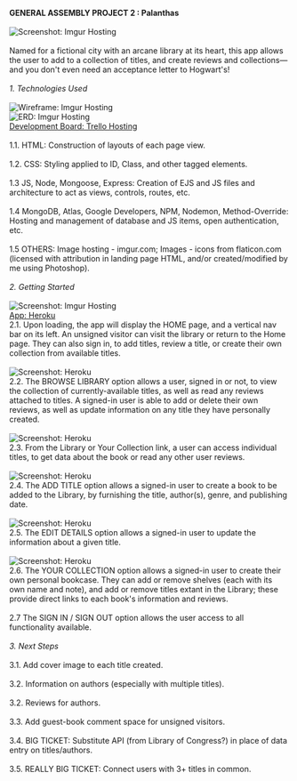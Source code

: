 **GENERAL ASSEMBLY PROJECT 2 : Palanthas**\
\
![Screenshot: Imgur Hosting](https://i.imgur.com/7bFCRS6m.png)\
\
    Named for a fictional city with an arcane library at its heart, this app allows the user to add to a collection of titles, and create reviews and collections—and you don't even need an acceptance letter to Hogwart's!\
\
*1. Technologies Used*\
\
![Wireframe: Imgur Hosting](https://i.imgur.com/rBsUWK8m.jpg)\
![ERD: Imgur Hosting](https://i.imgur.com/t7qZjB7m.png)\
[Development Board: Trello Hosting](https://trello.com/b/ecZR13kn/project-palanthas)\
\
    1.1. HTML: Construction of layouts of each page view.\
\
    1.2. CSS: Styling applied to ID, Class, and other tagged elements.\
\
    1.3 JS, Node, Mongoose, Express: Creation of EJS and JS files and architecture to act as views, controls, routes, etc.\
\
    1.4 MongoDB, Atlas, Google Developers, NPM, Nodemon, Method-Override: Hosting and management of database and JS items, open authentication, etc.\
\
    1.5 OTHERS: Image hosting - imgur.com; Images - icons from flaticon.com (licensed with attribution in landing page HTML, and/or created/modified by me using Photoshop).\
\
*2. Getting Started*\
\
![Screenshot: Imgur Hosting](https://i.imgur.com/7bFCRS6m.png)\
[App: Heroku](https://project-palanthas.herokuapp.com/)\
    2.1. Upon loading, the app will display the HOME page, and a vertical nav bar on its left. An unsigned visitor can visit the library or return to the Home page. They can also sign in, to add titles, review a title, or create their own collection from available titles.\
\
![Screenshot: Heroku](https://i.imgur.com/eZWNMWem.png)\
    2.2. The BROWSE LIBRARY option allows a user, signed in or not, to view the collection of currently-available titles, as well as read any reviews attached to titles. A signed-in user is able to add or delete their own reviews, as well as update information on any title they have personally created.\
\
![Screenshot: Heroku](https://i.imgur.com/WXi8jeYm.png)\
    2.3. From the Library or Your Collection link, a user can access individual titles, to get data about the book or read any other user reviews.\
\
![Screenshot: Heroku](https://i.imgur.com/QnnQrEgm.png)\
    2.4. The ADD TITLE option allows a signed-in user to create a book to be added to the Library, by furnishing the title, author(s), genre, and publishing date.\
\
![Screenshot: Heroku](https://i.imgur.com/9L3MjlVm.png)\
    2.5. The EDIT DETAILS option allows a signed-in user to update the information about a given title.\
\
![Screenshot: Heroku](https://i.imgur.com/QHCeYGPm.png)\
    2.6. The YOUR COLLECTION option allows a signed-in user to create their own personal bookcase. They can add or remove shelves (each with its own name and note), and add or remove titles extant in the Library; these provide direct links to each book's information and reviews.\
\
    2.7 The SIGN IN / SIGN OUT option allows the user access to all functionality available.\
\
*3. Next Steps*\
\
    3.1. Add cover image to each title created.\
\
    3.2. Information on authors (especially with multiple titles).\
\
    3.2. Reviews for authors.\
\
    3.3. Add guest-book comment space for unsigned visitors.\
\
    3.4. BIG TICKET: Substitute API (from Library of Congress?) in place of data entry on titles/authors.\
\
    3.5. REALLY BIG TICKET: Connect users with 3+ titles in common.
    
